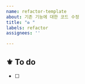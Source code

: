 ```yaml
---
name: refactor-template
about: 기존 기능에 대한 코드 수정
title: "♻️ "
labels: refactor
assignees: ''

---
```


## ⚜️ To do

- [ ] 

